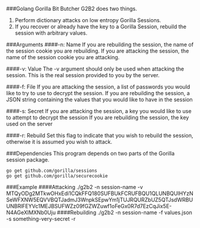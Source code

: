 ###Golang Gorilla Bit Butcher
G2B2 does two things.
1) Perform dictionary attacks on low entropy Gorilla Sessions. 
2) If you recover or already have the key to a Gorilla Session, rebuild the session with arbitrary values.

###Arguments
####-n: Name
If you are rebuilding the session, the name of the session cookie you are rebuilding.
If you are attacking the session, the name of the session cookie you are attacking.

####-v: Value
The -v argument should only be used when attacking the session. This is the real session provided to you by the server.

####-f: File
If you are attacking the session, a list of passwords you would like to try to use to decrypt the session.
If you are rebuilding the session, a JSON string containing the values that you would like to have in the session

####-s: Secret
If you are attacking the session, a key you would like to use to attempt to decrypt the session
If you are rebuilding the session, the key used on the server

####-r: Rebuild
Set this flag to indicate that you wish to rebuild the session, otherwise it is assumed you wish to attack.

###Dependencies
This program depends on two parts of the Gorilla session package.

    go get github.com/gorilla/sessions
    go get github.com/gorilla/securecookie

###Example
####Attacking
    ./g2b2 -n session-name -v MTQyODg2MTkwOHxEdi1CQkFFQ180SUFBUkFCRUFBQU1QLUNBQUlHYzNSeWFXNW5EQVVBQTJadmJ3WnpkSEpwYm1jTUJRQURZbUZ5QTJsdWRBUUNBRlFEYVc1MEJBSUFWZz09fGZWZuwf1oFeGx0R7d7EzCqJix5E-N4AGeXlMXNb0Uju
####Rebuilding
    ./g2b2 -n session-name -f values.json -s something-very-secret -r
